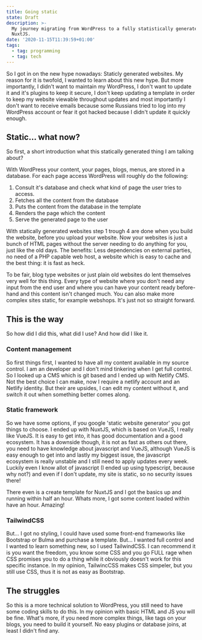 ```yaml
---
title: Going static
state: Draft
description: >-
  My journey migrating from WordPress to a fully statistically generated with
  NuxtJS.
date: '2020-11-15T11:39:59+01:00'
tags:
  - tag: programming
  - tag: tech
---
```

So I got in on the new hype nowadays: Staticly generated websites. My reason for it is twofold, I wanted to learn about this new hype. But more importantly, I didn't want to maintain my WordPress, I don't want to update it and it's plugins to keep it secure, I don't keep updating a template in order to keep my website viewable throughout updates and most importantly I don't want to receive emails because some Russians tried to log into my WordPress account or fear it got hacked because I didn't update it quickly enough.

## Static... what now?

So first, a short introduction what this statically generated thing I am talking about?

With WordPress your content, your pages, blogs, menus, are stored in a database. For each page access WordPress will roughly do the following: 

1. Consult it's database and check what kind of page the user tries to access.
2. Fetches all the content from the database
3. Puts the content from the database in the template
4. Renders the page which the content
5. Serve the generated page to the user

With statically generated websites step 1 trough 4 are done when you build the website, before you upload your website. Now your websites is just a bunch of HTML pages without the server needing to do anything for you, just like the old days. The benefits: Less dependencies on external parties, no need of a PHP capable web host, a website which is easy to cache and the best thing: it is fast as heck. 

To be fair, blog type websites or just plain old websites do lent themselves very well for this thing. Every type of website where you don't need any input from the end user and  where you can have your content ready before-hand and this content isn't changed much. You can also make more complex sites static, for example webshops. It's just not so straight forward.

## This is the way

So how did I did this, what did I use? And how did I like it.

### Content management 

So first things first, I wanted to have all my content available in my source control. I am an developer and I don't mind tinkering when I get full control. So I looked up a CMS which is git based and I ended up with Netlify CMS. Not the best choice I can make, now I require a netlify account and an Netlify identity. But their are upsides, I can edit my content without it, and switch it out when something better comes along.  

### Static framework

So we have some options, if you google 'static website generator' you got things to choose. I ended up with NuxtJS, which is based on VueJS, I really like VueJS. It is easy to get into, it has good documentation and a good ecosystem. It has a downside though, it is not as fast as others out there, you need to have knowledge about javascript and VueJS, although VueJS is easy enough to get into and lastly my biggest issue, the javascript ecosystem is really unstable and I still need to apply updates every week. Luckily even I know allot of javascript (I ended up using typescript, because why not?) and even if I don't update, my site is static, so no security issues there!

There even is a create template for NuxtJS and I got the basics up and running within half an hour. Whats more, I got some content loaded within have an hour. Amazing! 

### TailwindCSS

But... I got no styling, I could have used some front-end frameworks like Bootstrap or Bulma and purchase a template. But... I wanted full control and I wanted to learn something new, so I used TailwindCSS. I can recommend it is you want the freedom, you know some CSS and you go FULL rage when CSS promises you to do a thing while it obviously doesn't work for this specific instance. In my opinion, TailwincCSS makes CSS simpeler, but you still use CSS, thus it is not as easy as Bootstrap.

## The struggles

So this is a more technical solution to WordPress, you still need to have some coding skills to do this. In my opinion with basic HTML and JS you will be fine. What's more, if you need more complex things, like tags on your blogs, you need to build it yourself. No easy plugins or database joins, at least I didn't find any.  
